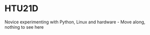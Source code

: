 HTU21D
======

Novice experimenting with Python, Linux and hardware - Move along, nothing to see here

